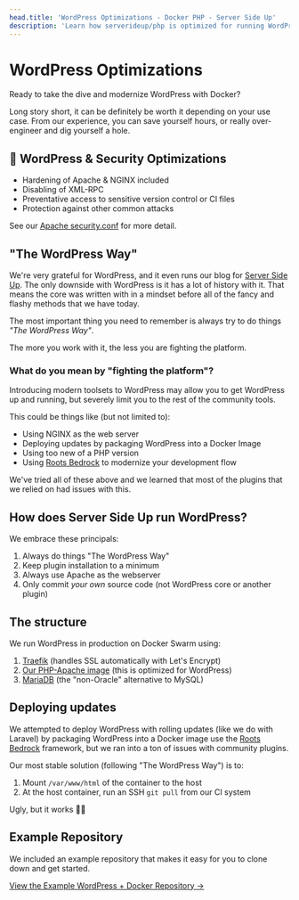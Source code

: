 ```yaml
---
head.title: 'WordPress Optimizations - Docker PHP - Server Side Up'
description: 'Learn how serverideup/php is optimized for running WordPress in production.'
---
```


# WordPress Optimizations
Ready to take the dive and modernize WordPress with Docker?

Long story short, it can be definitely be worth it depending on your use case. From our experience, you can save yourself hours, or really over-engineer and dig yourself a hole.

## 🔑 WordPress & Security Optimizations
* Hardening of Apache & NGINX included
* Disabling of XML-RPC
* Preventative access to sensitive version control or CI files
* Protection against other common attacks

See our [Apache security.conf](https://github.com/serversideup/docker-php/blob/main/src/fpm-apache/etc/apache2/conf-available/security.conf) for more detail.

## "The WordPress Way"
We're very grateful for WordPress, and it even runs our blog for [Server Side Up](https://serversideup.net/). The only downside with WordPress is it has a lot of history with it. That means the core was written with in a mindset before all of the fancy and flashy methods that we have today.

The most important thing you need to remember is always try to do things _"The WordPress Way"_.

The more you work with it, the less you are fighting the platform.

### What do you mean by "fighting the platform"?
Introducing modern toolsets to WordPress may allow you to get WordPress up and running, but severely limit you to the rest of the community tools.

This could be things like (but not limited to):
* Using NGINX as the web server
* Deploying updates by packaging WordPress into a Docker Image
* Using too new of a PHP version
* Using [Roots Bedrock](https://roots.io/) to modernize your development flow

We've tried all of these above and we learned that most of the plugins that we relied on had issues with this.

## How does Server Side Up run WordPress?
We embrace these principals:
1. Always do things "The WordPress Way"
1. Keep plugin installation to a minimum
1. Always use Apache as the webserver
1. Only commit _your own_ source code (not WordPress core or another plugin)

## The structure
We run WordPress in production on Docker Swarm using:
1. [Traefik](https://traefik.io/traefik/) (handles SSL automatically with Let's Encrypt)
2. [Our PHP-Apache image](https://hub.docker.com/r/serversideup/php/tags?name=fpm-apache&page=1&ordering=-name) (this is optimized for WordPress)
3. [MariaDB](https://hub.docker.com/_/mariadb) (the "non-Oracle" alternative to MySQL)

## Deploying updates
We attempted to deploy WordPress with rolling updates (like we do with Laravel) by packaging WordPress into a Docker image use the [Roots Bedrock](https://roots.io/) framework, but we ran into a ton of issues with community plugins.

Our most stable solution (following "The WordPress Way") is to:
1. Mount `/var/www/html` of the container to the host
2. At the host container, run an SSH `git pull` from our CI system

Ugly, but it works 🤷‍♂️

## Example Repository
We included an example repository that makes it easy for you to clone down and get started.

[View the Example WordPress + Docker Repository →](https://github.com/serversideup/docker-wordpress)
